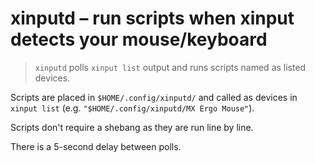 # xinputd &ndash; run scripts when xinput detects your mouse/keyboard

> `xinputd` polls `xinput list` output and runs scripts named as listed devices.

Scripts are placed in `$HOME/.config/xinputd/` and called as devices in `xinput list` (e.g. `"$HOME/.config/xinputd/MX Ergo Mouse"`).

Scripts don't require a shebang as they are run line by line.

There is a 5-second delay between polls.
